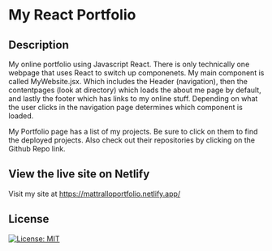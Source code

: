 # My React Portfolio

## Description

My online portfolio using Javascript React. There is only technically one webpage that uses React to switch up componenets. My main component is called MyWebsite.jsx. Which includes the Header (navigation), then the contentpages (look at directory) which loads the about me page by default, and lastly the footer which has links to my online stuff. Depending on what the user clicks in the navigation page determines which component is loaded. 

My Portfolio page has a list of my projects. Be sure to click on them to find the deployed projects. Also check out their repositories by clicking on the Github Repo link. 

## View the live site on Netlify

Visit my site at https://mattralloportfolio.netlify.app/

## License

[![License: MIT](https://img.shields.io/badge/License-MIT-yellow.svg)](https://opensource.org/licenses/MIT)
